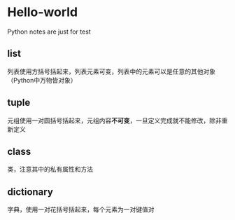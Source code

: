 # Hello-world
Python notes are just for test
## list 

列表使用方括号括起来，列表元素可变，列表中的元素可以是任意的其他对象（Python中万物皆对象）

## tuple

元组使用一对圆括号括起来，元组内容**不可变**，一旦定义完成就不能修改，除非重新定义

## class

类，注意其中的私有属性和方法

## dictionary

字典，使用一对花括号括起来，每个元素为一对键值对